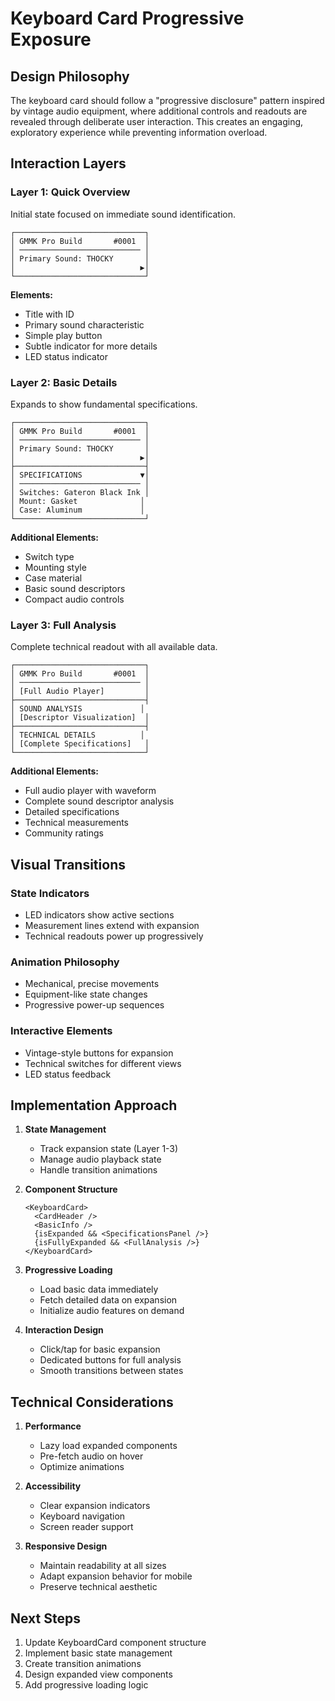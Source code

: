 # Keyboard Card Progressive Exposure

## Design Philosophy

The keyboard card should follow a "progressive disclosure" pattern inspired by vintage audio equipment, where additional controls and readouts are revealed through deliberate user interaction. This creates an engaging, exploratory experience while preventing information overload.

## Interaction Layers

### Layer 1: Quick Overview

Initial state focused on immediate sound identification.

```
┌─────────────────────────────┐
│ GMMK Pro Build       #0001  │
│ ─────────────────────────── │
│ Primary Sound: THOCKY       │
│                            ▶│
└─────────────────────────────┘
```

**Elements:**

- Title with ID
- Primary sound characteristic
- Simple play button
- Subtle indicator for more details
- LED status indicator

### Layer 2: Basic Details

Expands to show fundamental specifications.

```
┌─────────────────────────────┐
│ GMMK Pro Build       #0001  │
│ ─────────────────────────── │
│ Primary Sound: THOCKY       │
│                            ▶│
├─────────────────────────────┤
│ SPECIFICATIONS             ▼│
│ ─────────────────────────── │
│ Switches: Gateron Black Ink │
│ Mount: Gasket              │
│ Case: Aluminum             │
└─────────────────────────────┘
```

**Additional Elements:**

- Switch type
- Mounting style
- Case material
- Basic sound descriptors
- Compact audio controls

### Layer 3: Full Analysis

Complete technical readout with all available data.

```
┌─────────────────────────────┐
│ GMMK Pro Build       #0001  │
│ ─────────────────────────── │
│ [Full Audio Player]         │
├─────────────────────────────┤
│ SOUND ANALYSIS             │
│ [Descriptor Visualization]  │
├─────────────────────────────┤
│ TECHNICAL DETAILS          │
│ [Complete Specifications]   │
└─────────────────────────────┘
```

**Additional Elements:**

- Full audio player with waveform
- Complete sound descriptor analysis
- Detailed specifications
- Technical measurements
- Community ratings

## Visual Transitions

### State Indicators

- LED indicators show active sections
- Measurement lines extend with expansion
- Technical readouts power up progressively

### Animation Philosophy

- Mechanical, precise movements
- Equipment-like state changes
- Progressive power-up sequences

### Interactive Elements

- Vintage-style buttons for expansion
- Technical switches for different views
- LED status feedback

## Implementation Approach

1. **State Management**

   - Track expansion state (Layer 1-3)
   - Manage audio playback state
   - Handle transition animations

2. **Component Structure**

   ```tsx
   <KeyboardCard>
     <CardHeader />
     <BasicInfo />
     {isExpanded && <SpecificationsPanel />}
     {isFullyExpanded && <FullAnalysis />}
   </KeyboardCard>
   ```

3. **Progressive Loading**

   - Load basic data immediately
   - Fetch detailed data on expansion
   - Initialize audio features on demand

4. **Interaction Design**
   - Click/tap for basic expansion
   - Dedicated buttons for full analysis
   - Smooth transitions between states

## Technical Considerations

1. **Performance**

   - Lazy load expanded components
   - Pre-fetch audio on hover
   - Optimize animations

2. **Accessibility**

   - Clear expansion indicators
   - Keyboard navigation
   - Screen reader support

3. **Responsive Design**
   - Maintain readability at all sizes
   - Adapt expansion behavior for mobile
   - Preserve technical aesthetic

## Next Steps

1. Update KeyboardCard component structure
2. Implement basic state management
3. Create transition animations
4. Design expanded view components
5. Add progressive loading logic
